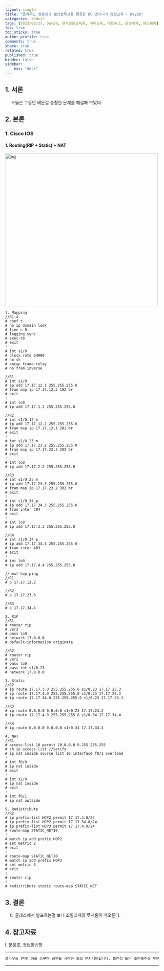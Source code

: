 ```yaml
---
layout: single
title: "클라우드 컴퓨팅과 보안솔루션을 활용한 DC 엔지니어 양성교육 - Day29"
categories: keduit
tags: [2023/03/17, Day29, 한국정보교육원, 국비교육, 네트워크, 운영체제, 하드웨어]
toc: true
toc_sticky: true
author_profile: true
comments: true
share: true
related: true
published: true
hidden: false
sidebar: 
    nav: "docs"
---
```


## 1. 서론  

&nbsp;&nbsp;&nbsp;&nbsp; 오늘은 그동안 배운걸 종합한 문제를 해결해 보았다.

## 2. 본론  

### 1. Cisco IOS  

#### 1. Routing(RIP + Static) + NAT

<img alt="eg" src="https://user-images.githubusercontent.com/124491456/225479093-53875d83-098c-4447-afc3-424b918ab402.png" width=500>

```
1. Mapping
//R1-4
# conf t
# no ip domain look
# line c 0
# logging sync
# exec-t0
# exit
!
# int s1/0
# clock rate 64000
# no sh
# encap frame-relay
# no fram inverse

//R1
# int s1/0
# ip add 17.17.12.1 255.255.255.0
# fram map ip 17.17.12.2 102 br
# exit
!
# int lo0
# ip add 17.17.1.1 255.255.255.0

//R2
# int s1/0.12 m
# ip add 17.17.12.2 255.255.255.0
# fram map ip 17.17.12.1 201 br
# exit
!
# int s1/0.23 m
# ip add 17.17.23.2 255.255.255.0
# fram map ip 17.17.23.3 203 br
# exit
!
# int lo0
# ip add 17.17.2.2 255.255.255.0

//R3
# int s1/0.23 m
# ip add 17.17.23.3 255.255.255.0
# fram map ip 17.17.23.2 302 br
# exit
!
# int s1/0.34 p
# ip add 17.17.34.3 255.255.255.0
# fram inter 304
# exit
!
# int lo0
# ip add 17.17.3.3 255.255.255.0

//R4
# int s1/0.34 p
# ip add 17.17.34.4 255.255.255.0
# fram inter 403
# exit
!
# int lo0
# ip add 17.17.4.4 255.255.255.0

//next hop ping
//R1
# p 17.17.12.2

//R2
# p 17.17.23.3

//R3
# p 17.17.34.4

2. RIP
//R1
# router rip
# ver2
# pass lo0
# network 17.0.0.0
# default-information originate

//R2
# router rip
# ver2
# pass lo0
# pass int s1/0.23
# network 17.0.0.0

3. Static
//R2
# ip route 17.17.3.0 255.255.255.0 s1/0.23 17.17.23.3
# ip route 17.17.4.0 255.255.255.0 s1/0.23 17.17.23.3
# ip route 17.17.34.0 255.255.255.0 s1/0.23 17.17.23.3

//R3
# ip route 0.0.0.0 0.0.0.0 s1/0.23 17.17.23.2
# ip route 17.17.4.0 255.255.255.0 s1/0.34 17.17.34.4

//R4
# ip route 0.0.0.0 0.0.0.0 s1/0.34 17.17.34.3

4. NAT
//R1
# access-list 10 permit 10.0.0.0 0.255.255.255
# sh ip access-list //verify
# ip nat inside source list 10 interface f0/1 overload
!
# int f0/0
# ip nat inside
# exit
!
# int s1/0
# ip nat inside
# exit
!
# int f0/1
# ip nat outside

5. Redistribute
//R2
# ip prefix-list HOP2 permit 17.17.3.0/24 
# ip prefix-list HOP2 permit 17.17.34.0/24
# ip prefix-list HOP3 permit 17.17.4.0/24
# route-map STATIC_NET10
!
# match ip add prefix HOP2
# set metric 2
# exit
!
# route-map STATIC_NET20
# match ip add prefix HOP3
# set metric 3
# exit
!
# router rip
!
# redistribute static route-map STATIC_NET
```

## 3. 결론  

&nbsp;&nbsp;&nbsp;&nbsp;타 클래스에서 발표하는걸 보니 조별과제의 무서움이 떠오른다.

## 4. 참고자료  

Ⅰ. 문웅호, 정보통신망   

---

```bash
클라우드 엔지니어를 꿈꾸며 공부를 시작한 초보 엔지니어입니다. 틀린점 또는 조언해주실 부분이 있으시면 친절하게 댓글 부탁드립니다. 방문해 주셔서 감사합니다 :)
```

---

